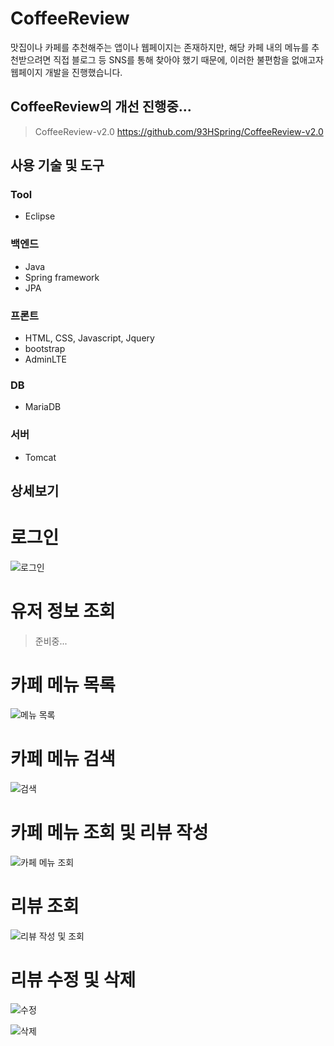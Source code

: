 # CoffeeReview
맛집이나 카페를 추천해주는 앱이나 웹페이지는 존재하지만, 해당 카페 내의 메뉴를 추천받으려면 직접 블로그 등 SNS를 통해 찾아야 했기 때문에, 이러한 불편함을 없애고자 웹페이지 개발을 진행했습니다.

## CoffeeReview의 개선 진행중...
> CoffeeReview-v2.0
> https://github.com/93HSpring/CoffeeReview-v2.0

## 사용 기술 및 도구
### Tool
- Eclipse

### 백엔드
- Java
- Spring framework
- JPA

### 프론트
- HTML, CSS, Javascript, Jquery
- bootstrap
- AdminLTE

### DB
- MariaDB

### 서버
- Tomcat


## 상세보기

로그인
======

![로그인](https://user-images.githubusercontent.com/52192543/97356665-f0b17c00-18db-11eb-80f6-6d777fd0cc3c.png)


유저 정보 조회
==============
> 준비중...


카페 메뉴 목록
=============

![메뉴 목록](https://user-images.githubusercontent.com/52192543/97356235-4fc2c100-18db-11eb-9658-5ae7940e376a.png)


카페 메뉴 검색
=============

![검색](https://user-images.githubusercontent.com/52192543/97356675-f27b3f80-18db-11eb-85d0-edb54d510169.png)


카페 메뉴 조회 및 리뷰 작성
==========================

![카페 메뉴 조회](https://user-images.githubusercontent.com/52192543/97356917-4f76f580-18dc-11eb-9cb4-5dd7f9d66de1.png)


리뷰 조회
========

![리뷰 작성 및 조회](https://user-images.githubusercontent.com/52192543/97356679-f313d600-18db-11eb-9808-2ecdf6373195.png)


리뷰 수정 및 삭제
=================

![수정](https://user-images.githubusercontent.com/52192543/97356690-f4dd9980-18db-11eb-8912-89feb8ec0ef4.png)

![삭제](https://user-images.githubusercontent.com/52192543/97356686-f4450300-18db-11eb-8e69-6ebb094d6281.png)

